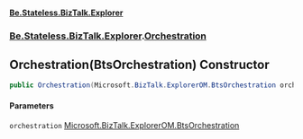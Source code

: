 #### [Be.Stateless.BizTalk.Explorer](README.md 'README')
### [Be.Stateless.BizTalk.Explorer](Be.Stateless.BizTalk.Explorer.md 'Be.Stateless.BizTalk.Explorer').[Orchestration](Orchestration.md 'Be.Stateless.BizTalk.Explorer.Orchestration')

## Orchestration(BtsOrchestration) Constructor

```csharp
public Orchestration(Microsoft.BizTalk.ExplorerOM.BtsOrchestration orchestration);
```
#### Parameters

<a name='Be.Stateless.BizTalk.Explorer.Orchestration.Orchestration(Microsoft.BizTalk.ExplorerOM.BtsOrchestration).orchestration'></a>

`orchestration` [Microsoft.BizTalk.ExplorerOM.BtsOrchestration](https://docs.microsoft.com/en-us/dotnet/api/Microsoft.BizTalk.ExplorerOM.BtsOrchestration 'Microsoft.BizTalk.ExplorerOM.BtsOrchestration')